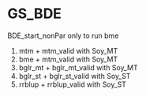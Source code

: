 # GS_BDE
BDE_start_nonPar only to run bme
1. mtm + mtm_valid with Soy_MT
2. bme + mtm_valid with Soy_MT
3. bglr_mt + bglr_mt_valid with Soy_MT
4. bglr_st + bglr_st_valid with Soy_ST
5. rrblup + rrblup_valid with Soy_ST

